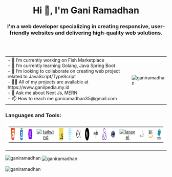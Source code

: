 <h1 align="center">Hi 👋, I'm Gani Ramadhan</h1>
<h3 align="center">I'm a web developer specializing in creating responsive, user-friendly websites and delivering high-quality web solutions.</h3>

<br>
<br>
<table>
  <tr>
    <td>
      - 🔭 I’m currently working on Fish Marketplace <br>
      - 🌱 I’m currently learning Golang, Java Spring Boot <br>
      - 👯 I’m looking to collaborate on creating web project related to JavaScript/TypeScript <br>
      - 👨‍💻 All of my projects are available at https://www.ganiipedia.my.id <br>
      - 💬 Ask me about Next Js, MERN <br>
      - 📫 How to reach me ganiramadhan35@gmail.com
    </td>
    <td>
      <img src="https://i.pinimg.com/originals/e1/f3/41/e1f3413bf5036045713341394f617225.gif" alt="ganiramadhan" width="200" />
    </td>
  </tr>
</table>


<h3 align="left">Languages and Tools:</h3>
<table style="background-color: white; padding: 10px; border-radius: 10px;">
  <tr>
    <!-- HTML -->
    <td align="center">
      <a href="https://www.w3schools.com/html/" target="_blank" rel="noreferrer">
        <img src="https://raw.githubusercontent.com/devicons/devicon/master/icons/html5/html5-original.svg" alt="html" width="40" height="40"/>
      </a>
    </td>
    <!-- CSS -->
    <td align="center">
      <a href="https://www.w3schools.com/css/" target="_blank" rel="noreferrer">
        <img src="https://raw.githubusercontent.com/devicons/devicon/master/icons/css3/css3-original-wordmark.svg" alt="css3" width="40" height="40"/>
      </a>
    </td>
    <!-- Bootstrap -->
    <td align="center">
      <a href="https://getbootstrap.com" target="_blank" rel="noreferrer">
        <img src="https://raw.githubusercontent.com/devicons/devicon/master/icons/bootstrap/bootstrap-original.svg" alt="bootstrap" width="40" height="40"/>
      </a>
    </td>
    <!-- Tailwind -->
    <td align="center">
      <a href="https://tailwindcss.com/" target="_blank" rel="noreferrer">
        <img src="https://www.vectorlogo.zone/logos/tailwindcss/tailwindcss-icon.svg" alt="tailwind" width="40" height="40"/>
      </a>
    </td>
    <!-- JavaScript -->
    <td align="center">
      <a href="https://developer.mozilla.org/en-US/docs/Web/JavaScript" target="_blank" rel="noreferrer">
        <img src="https://raw.githubusercontent.com/devicons/devicon/master/icons/javascript/javascript-original.svg" alt="javascript" width="40" height="40"/>
      </a>
    </td>
    <!-- React -->
    <td align="center">
      <a href="https://reactjs.org/" target="_blank" rel="noreferrer">
        <img src="https://raw.githubusercontent.com/devicons/devicon/master/icons/react/react-original-wordmark.svg" alt="react" width="40" height="40"/>
      </a>
    </td>
    <!-- Express -->
    <td align="center">
      <a href="https://expressjs.com" target="_blank" rel="noreferrer">
      <img src="https://raw.githubusercontent.com/devicons/devicon/master/icons/express/express-original.svg" alt="express" width="40" height="40"/>
      </a>
    </td>
    <!-- Next.js -->
    <td align="center">
      <a href="https://nextjs.org/" target="_blank" rel="noreferrer">
        <img src="https://raw.githubusercontent.com/devicons/devicon/master/icons/nextjs/nextjs-original.svg" alt="nextjs" width="40" height="40"/>
      </a>
    </td>
    <!-- Node.js -->
    <td align="center">
      <a href="https://nodejs.org" target="_blank" rel="noreferrer">
        <img src="https://raw.githubusercontent.com/devicons/devicon/master/icons/nodejs/nodejs-original-wordmark.svg" alt="nodejs" width="40" height="40"/>
      </a>
    </td>
    <!-- Redux -->
    <td align="center">
      <a href="https://redux.js.org" target="_blank" rel="noreferrer">
        <img src="https://raw.githubusercontent.com/devicons/devicon/master/icons/redux/redux-original.svg" alt="redux" width="40" height="40"/>
      </a>
    </td>
    <!-- PHP -->
    <td align="center">
      <a href="https://www.php.net" target="_blank" rel="noreferrer">
        <img src="https://raw.githubusercontent.com/devicons/devicon/master/icons/php/php-original.svg" alt="php" width="40" height="40"/>
      </a>
    </td>
    <!-- Laravel -->
    <td align="center">
      <a href="https://laravel.com/" target="_blank" rel="noreferrer">
        <img src="https://cdn.worldvectorlogo.com/logos/laravel-2.svg" alt="laravel" width="40" height="40"/>
      </a>
    </td>
    <!-- MySQL -->
    <td align="center">
      <a href="https://www.mysql.com/" target="_blank" rel="noreferrer">
        <img src="https://raw.githubusercontent.com/devicons/devicon/master/icons/mysql/mysql-original-wordmark.svg" alt="mysql" width="40" height="40"/>
      </a>
    </td>
    <!-- AWS -->
    <td align="center">
      <a href="https://aws.amazon.com" target="_blank" rel="noreferrer">
        <img src="https://raw.githubusercontent.com/devicons/devicon/master/icons/amazonwebservices/amazonwebservices-original-wordmark.svg" alt="aws" width="40" height="40"/>
      </a>
    </td>
    <!-- Docker -->
    <td align="center">
      <a href="https://www.docker.com/" target="_blank" rel="noreferrer">
        <img src="https://raw.githubusercontent.com/devicons/devicon/master/icons/docker/docker-original-wordmark.svg" alt="docker" width="40" height="40"/>
      </a>
    </td>
  </tr>
</table>

<hr>
<p><img align="left" src="https://github-readme-stats.vercel.app/api/top-langs?username=ganiramadhan&show_icons=true&locale=en&layout=compact&theme=react" alt="ganiramadhan" /></p>

<p>&nbsp;<img align="center" src="https://github-readme-stats.vercel.app/api?username=ganiramadhan&show_icons=true&locale=en&theme=react" alt="ganiramadhan" /></p>

<p><img align="center" src="https://github-readme-streak-stats.herokuapp.com/?user=ganiramadhan&theme=react" alt="ganiramadhan" /></p>



